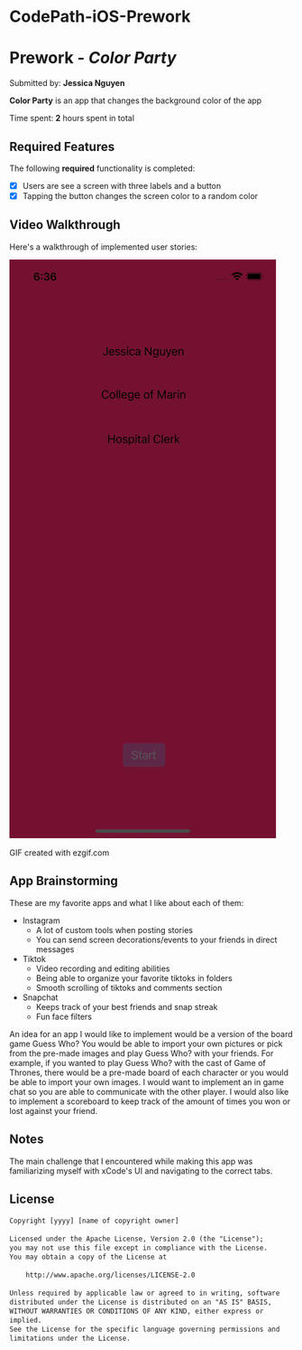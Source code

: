 # CodePath-iOS-Prework
# Prework - *Color Party*

Submitted by: **Jessica Nguyen**

**Color Party** is an app that changes the background color of the app

Time spent: **2** hours spent in total

## Required Features

The following **required** functionality is completed:

- [X] Users are see a screen with three labels and a button
- [X] Tapping the button changes the screen color to a random color
 
## Video Walkthrough

Here's a walkthrough of implemented user stories:

<img src='CodePathPreworkGif.gif' title='Video Walkthrough' width='' alt='Video Walkthrough' />

GIF created with ezgif.com
<!-- Recommended tools:
[Kap](https://getkap.co/) for macOS
[ScreenToGif](https://www.screentogif.com/) for Windows
[peek](https://github.com/phw/peek) for Linux. -->

## App Brainstorming
These are my favorite apps and what I like about each of them:
+ Instagram
  + A lot of custom tools when posting stories
  + You can send screen decorations/events to your friends in direct messages
+ Tiktok
  + Video recording and editing abilities
  + Being able to organize your favorite tiktoks in folders
  + Smooth scrolling of tiktoks and comments section
+ Snapchat
  + Keeps track of your best friends and snap streak
  + Fun face filters

An idea for an app I would like to implement would be a version of the board game Guess Who? You would be able to import your own pictures or pick from the pre-made images and play Guess Who? with your friends. For example, if you wanted to play Guess Who? with the cast of Game of Thrones, there would be a pre-made board of each character or you would be able to import your own images. I would want to implement an in game chat so you are able to communicate with the other player. I would also like to implement a scoreboard to keep track of the amount of times you won or lost against your friend.

## Notes

The main challenge that I encountered while making this app was familiarizing myself with xCode's UI and navigating to the correct tabs.

## License

    Copyright [yyyy] [name of copyright owner]

    Licensed under the Apache License, Version 2.0 (the "License");
    you may not use this file except in compliance with the License.
    You may obtain a copy of the License at

        http://www.apache.org/licenses/LICENSE-2.0

    Unless required by applicable law or agreed to in writing, software
    distributed under the License is distributed on an "AS IS" BASIS,
    WITHOUT WARRANTIES OR CONDITIONS OF ANY KIND, either express or implied.
    See the License for the specific language governing permissions and
    limitations under the License.
